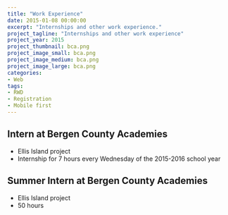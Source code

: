 ```yaml
---
title: "Work Experience"
date: 2015-01-08 00:00:00
excerpt: "Internships and other work experience."
project_tagline: "Internships and other work experience"
project_year: 2015
project_thumbnail: bca.png
project_image_small: bca.png
project_image_medium: bca.png
project_image_large: bca.png
categories:
- Web
tags:
- RWD
- Registration
- Mobile first
---
```


## Intern at Bergen County Academies

- Ellis Island project 
- Internship for 7 hours every Wednesday of the 2015-2016 school year

## Summer Intern at Bergen County Academies

- Ellis Island project
- 50 hours
